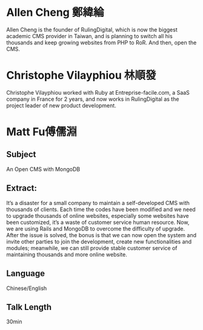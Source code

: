 # Allen Cheng 鄭緯綸

Allen Cheng is the founder of RulingDigital, which is now the biggest academic CMS provider in Taiwan, and is planning to switch all his thousands and keep growing websites from PHP to RoR. And then, open the CMS.
 
# Christophe Vilayphiou 林順發

Christophe Vilayphiou worked with Ruby at Entreprise-facile.com, a SaaS company in France for 2 years, and now works in RulingDigital as the project leader of new product development.
 
# Matt Fu傅儒淵

## Subject

An Open CMS with MongoDB

## Extract:

It’s a disaster for a small company to maintain a self-developed CMS with thousands of clients. Each time the codes have been modified and we need to upgrade thousands of online websites, especially some websites have been customized, it’s a waste of customer service human resource. Now, we are using Rails and MongoDB to overcome the difficulty of upgrade. After the issue is solved, the bonus is that we can now open the system and invite other parties to join the development, create new functionalities and modules; meanwhile, we can still provide stable customer service of maintaining thousands and more online website.

## Language

Chinese/English

## Talk Length

30min